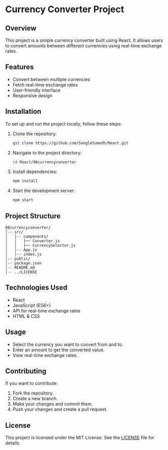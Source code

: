 # Currency Converter Project

## Overview
This project is a simple currency converter built using React. It allows users to convert amounts between different currencies using real-time exchange rates.

## Features
- Convert between multiple currencies
- Fetch real-time exchange rates
- User-friendly interface
- Responsive design

## Installation
To set up and run the project locally, follow these steps:

1. Clone the repository:
   ```sh
   git clone https://github.com/SangleSumedh/React.git
   ```
2. Navigate to the project directory:
   ```sh
   cd React/06currencyconverter
   ```
3. Install dependencies:
   ```sh
   npm install
   ```
4. Start the development server:
   ```sh
   npm start
   ```

## Project Structure
```
06currencyconverter/
│-- src/
│   │-- components/
│   │   ├── Converter.js
│   │   ├── CurrencySelector.js
│   │-- App.js
│   │-- index.js
│-- public/
│-- package.json
│-- README.md
│-- ../LICENSE
```

## Technologies Used
- React
- JavaScript (ES6+)
- API for real-time exchange rates
- HTML & CSS

## Usage
- Select the currency you want to convert from and to.
- Enter an amount to get the converted value.
- View real-time exchange rates.

## Contributing
If you want to contribute:
1. Fork the repository.
2. Create a new branch.
3. Make your changes and commit them.
4. Push your changes and create a pull request.

## License
This project is licensed under the MIT License. See the [LICENSE](../LICENSE) file for details.

